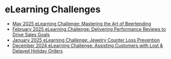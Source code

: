 # eLearning Challenges

* [May 2025 eLearning Challenge: Mastering the Art of Beertending](https://github.com/nachocinalli/elearning-challenges/blob/master/elearningacademy/05-2025/README.md)
* [February 2025 eLearning Challenge: Delivering Performance Reviews to Drive Sales Goals](https://github.com/nachocinalli/elearning-challenges/blob/master/elearningacademy/02-2025/README.md)
* [January 2025 eLearning Challenge: Jewelry Counter Loss Prevention](https://github.com/nachocinalli/elearning-challenges/blob/master/elearningacademy/01-2025/README.md)
* [December 2024 eLearning Challenge: Assisting Customers with Lost & Delayed Holiday Orders](https://github.com/nachocinalli/elearning-challenges/blob/master/elearningacademy/12-2024/README.md)